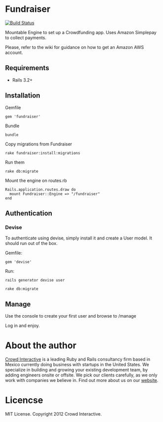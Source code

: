 # Fundraiser

[![Build Status](https://secure.travis-ci.org/crowdint/fundraiser.png)](http://travis-ci.org/crowdint/fundraiser)

Mountable Engine to set up a Crowdfunding app. Uses Amazon Simplepay to collect
payments.

Please, refer to the wiki for guidance on how to get an Amazon AWS account.

## Requirements

* Rails 3.2+

## Installation

Gemfile

    gem 'fundraiser'

Bundle

    bundle

Copy migrations from Fundraiser

    rake fundraiser:install:migrations

Run them

    rake db:migrate

Mount the engine on routes.rb

    Rails.application.routes.draw do
      mount Fundraiser::Engine => "/fundraiser"
    end

## Authentication

### Devise

To authenticate using devise, simply install it and create a User model. It
should run out of the box.

Gemfile:

    gem 'devise'

Run:

    rails generator devise user

    rake db:migrate

## Manage

Use the console to create your first user and browse to /manage

Log in and enjoy.

# About the author

[Crowd Interactive](http://www.crowdint.com) is a leading Ruby and Rails
consultancy firm based in Mexico currently doing business with startups
in the United States. We specialize in building and growing your existing
development team, by adding engineers onsite or offsite. We pick our clients
carefully, as we only work with companies we believe in. Find out more about
us on our [website](http://www.crowdint.com).

# Licencse

MIT License. Copyright 2012 Crowd Interactive.
